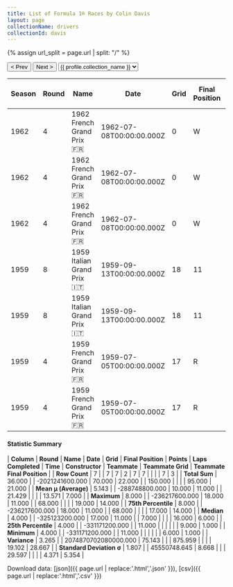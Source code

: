 ```yaml
---
title: List of Formula 1® Races by Colin Davis
layout: page
collectionName: drivers
collectionId: davis
---
```


{% assign url_split = page.url | split: "/" %}
<div id="collection-navigation">
<button onclick="selector.options[selector.selectedIndex-1].value && (window.location = selector.options[selector.selectedIndex-1].value);">&lt; Prev</button>
<button onclick="selector.options[selector.selectedIndex+1].value && (window.location = selector.options[selector.selectedIndex+1].value);">Next &gt;</button>
<select id="selector" onchange="this.options[this.selectedIndex].value && (window.location = this.options[this.selectedIndex].value);">
  {% for collectionId in site.data[page.collectionName].refs %}
    {% if collectionId == page.collectionId %}
      {% assign selected = "selected" %}
    {% else %}
      {% assign selected = "" %}
    {% endif %}
    {% assign profile = site.data[page.collectionName][collectionId].profile %}
    <option value="/f1/{{ page.collectionName }}/{{ collectionId }}/{{ url_split[4] }}" {{ selected }}>{{ profile.collection_name }}</option>
  {% endfor %}
</select>
</div>

| Season | Round | Name | Date | Grid | Final Position | Points | Laps Completed | Time | Constructor | Teammate | Teammate Grid | Teammate Final Position |
|--|--|--|--|--|--|--|--|--|--|--|--|--|
| 1962 | 4 | 1962 French Grand Prix 🇫🇷 | 1962-07-08T00:00:00.000Z | 0 | W | 0.0 | 0 |   | Porsche 🇩🇪 | [Dan Gurney 🇺🇸](/f1/drivers/gurney) | 6 | 1 |
| 1962 | 4 | 1962 French Grand Prix 🇫🇷 | 1962-07-08T00:00:00.000Z | 0 | W | 0.0 | 0 |   | Porsche 🇩🇪 | [Carel Godin de Beaufort 🇳🇱](/f1/drivers/beaufort) | 17 | 6 |
| 1962 | 4 | 1962 French Grand Prix 🇫🇷 | 1962-07-08T00:00:00.000Z | 0 | W | 0.0 | 0 |   | Porsche 🇩🇪 | [Jo Bonnier 🇸🇪](/f1/drivers/bonnier) | 9 | R |
| 1959 | 8 | 1959 Italian Grand Prix 🇮🇹 | 1959-09-13T00:00:00.000Z | 18 | 11 | 0.0 | 68 |   | Cooper-Maserati 🇬🇧 | [Ian Burgess 🇬🇧](/f1/drivers/burgess) | 16 | 14 |
| 1959 | 8 | 1959 Italian Grand Prix 🇮🇹 | 1959-09-13T00:00:00.000Z | 18 | 11 | 0.0 | 68 |   | Cooper-Maserati 🇬🇧 | [Jack Fairman 🇬🇧](/f1/drivers/fairman) | 12 | R |
| 1959 | 4 | 1959 French Grand Prix 🇫🇷 | 1959-07-05T00:00:00.000Z | 17 | R | 0.0 | 7 |   | Cooper-Maserati 🇬🇧 | [Roy Salvadori 🇬🇧](/f1/drivers/salvadori) | 16 | R |
| 1959 | 4 | 1959 French Grand Prix 🇫🇷 | 1959-07-05T00:00:00.000Z | 17 | R | 0.0 | 7 |   | Cooper-Maserati 🇬🇧 | [Ian Burgess 🇬🇧](/f1/drivers/burgess) | 19 | R |

#### Statistic Summary

| **Column** | **Round** | **Name** | **Date** | **Grid** | **Final Position** | **Points** | **Laps Completed** | **Time** | **Constructor** | **Teammate** | **Teammate Grid** | **Teammate Final Position** |
| **Row Count** | 7 |  | 7 | 7 | 2 | 7 | 7 |  |  |  | 7 | 3 |
| **Total Sum** | 36.000 |  | -2021241600.000 | 70.000 | 22.000 |  | 150.000 |  |  |  | 95.000 | 21.000 |
| **Mean μ (Average)** | 5.143 |  | -288748800.000 | 10.000 | 11.000 |  | 21.429 |  |  |  | 13.571 | 7.000 |
| **Maximum** | 8.000 |  | -236217600.000 | 18.000 | 11.000 |  | 68.000 |  |  |  | 19.000 | 14.000 |
| **75th Percentile** | 8.000 |  | -236217600.000 | 18.000 | 11.000 |  | 68.000 |  |  |  | 17.000 | 14.000 |
| **Median** | 4.000 |  | -325123200.000 | 17.000 | 11.000 |  | 7.000 |  |  |  | 16.000 | 6.000 |
| **25th Percentile** | 4.000 |  | -331171200.000 |  | 11.000 |  |  |  |  |  | 9.000 | 1.000 |
| **Minimum** | 4.000 |  | -331171200.000 |  | 11.000 |  |  |  |  |  | 6.000 | 1.000 |
| **Variance** | 3.265 |  | 2074870702080000.000 | 75.143 |  |  | 875.959 |  |  |  | 19.102 | 28.667 |
| **Standard Deviation σ** | 1.807 |  | 45550748.645 | 8.668 |  |  | 29.597 |  |  |  | 4.371 | 5.354 |

Download data: [json]({{ page.url | replace:'.html','.json' }}), [csv]({{ page.url | replace:'.html','.csv' }})
